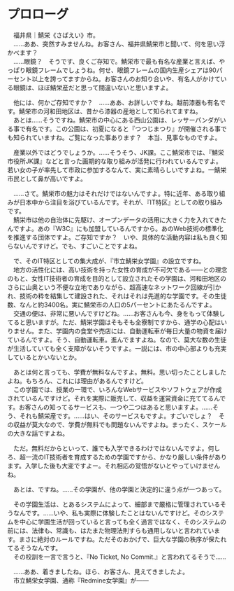 # プロローグ

　福井県｜鯖栄《さばえい》市。  
　……ああ、突然すみませんね。お客さん、福井県鯖栄市と聞いて、何を思い浮かべます？  
　……眼鏡？　そうです、良くご存知で。鯖栄市で最も有名な産業と言えば、やっぱり眼鏡フレームでしょうね。何せ、眼鏡フレームの国内生産シェアは90パーセント以上を誇ってますからね。お客さんのお知り合いや、有名人がかけている眼鏡は、ほぼ鯖栄産だと思って間違いないと思いますよ。

　他には、何かご存知ですか？　……ああ、お詳しいですね。越前漆器も有名です。鯖栄市の河和田地区は、昔から漆器の産地として知られてますね。  
　あとは……そうですね。鯖栄市の中心にある西山公園は、レッサーパンダがいる事で有名です。この公園は、初夏になると『つつじまつり』が開催される事でも知られていますね。ご覧になった事あります？　本当、見事なものですよ。

　産業以外ではどうでしょうか。……そうそう、JK課。ここ鯖栄市では、『鯖栄市役所JK課』などと言った画期的な取り組みが活発に行われているんですよ。若い女の子が率先して市政に参加するなんて、実に素晴らしいですよね。一鯖栄市民として鼻が高いですよ。

　……さて。鯖栄市の魅力はそれだけではないんですよ。特に近年、ある取り組みが日本中から注目を浴びているんです。それが、『IT特区』としての取り組みです。  
　鯖栄市は他の自治体に先駆け、オープンデータの活用に大きく力を入れてきたんですよ。あの『W3C』にも加盟しているんですから。あのWeb技術の標準化を推進する団体ですよ。ご存知ですか？　いや、具体的な活動内容は私も良く知らないんですけど。でも、すごいことですよね。

　で、そのIT特区としての集大成が、『市立鯖栄女学園』の設立ですね。  
　地方の活性化には、高い技術を持った女性の育成が不可欠である――との理念のもと、女性IT技術者の育成を目的として設立されたその学園は、河和田地区のさらに山奥という不便な立地でありながら、超高速なネットワーク回線が引かれ、技術の粋を結集して建設された、それはそれは先進的な学園です。その生徒数、なんと約3400名。実に鯖栄市の人口の5パーセントにあたるんですよ。  
　交通の便は、非常に悪いんですけどね。……お客さんも今、身をもって体験してると思いますが。ただ、鯖栄学園はそもそも全寮制ですから、通学の心配はいりません。また、学園内の食堂や売店には、自動運転車が毎日大量の物資を届けているんですよ。そう、自動運転車。進んでますよね。なので、莫大な数の生徒が生活していても全く支障がないそうですよ。一説には、市の中心部よりも充実しているとかいないとか。

　あとは何と言っても、学費が無料なんですよ。無料。思い切ったことしましたよね。もちろん、これには理由があるんですけど。  
　この学園では、授業の一環で、いろんなWebサービスやソフトウェアが作成されているんですけど。それを実際に販売して、収益を運営資金に充ててるんです。お客さんの知ってるサービスも、一つや二つはあると思いますよ。……そう、それも鯖栄産です。……はい、そのサービスもですよ。すごいでしょ？　その収益が莫大なので、学費が無料でも問題ないんですよね。まったく、スケールの大きな話ですよね。

　ただ。無料だからといって、誰でも入学できるわけではないんですよ。何しろ、超一流のIT技術者を育成するための学園ですから、かなり厳しい条件があります。入学した後も大変ですよー。それ相応の覚悟がないとやっていけませんね。

　あとは、ですね。……その学園が、他の学園と決定的に違う点が一つあって。

　その学園生活は、とあるシステムによって、細部まで厳格に管理されているそうなんです。……いや、私も実際に体験したことはないんですけど。そのシステムを中心に学園生活が回っていると言っても全く過言ではなく、そのシステムの前には、法律も、常識も、はたまた物理法則すらも通用しないと言われています。まさに絶対のルールですね。ただそのおかげで、巨大な学園の秩序が保たれてるそうなんです。  
　その校訓を一言で言うと、『No Ticket, No Commit.』と言われてるそうで……

　……ああ、着きましたね。ほら、お客さん、見えてきましたよ。  
　市立鯖栄女学園、通称『Redmine女学園』が――